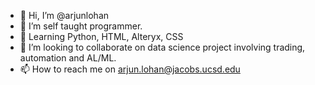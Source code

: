 - 👋 Hi, I’m @arjunlohan
- 👀 I’m self taught programmer.
- 🌱 Learning Python, HTML, Alteryx, CSS
- 💞️ I’m looking to collaborate on data science project involving trading, automation and AL/ML.
- 📫 How to reach me on arjun.lohan@jacobs.ucsd.edu
